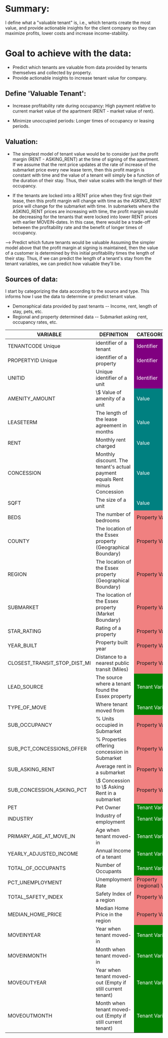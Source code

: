 # Summary:
I define what a "valuable tenant" is, i.e., which tenants create the most value, and provide actionable insights for the client company so they can maximize profits, lower costs and increase income-stability.

# Goal to achieve with the data:
* Predict which tenants are valuable from data provided by tenants themselves and collected by property.
* Provide actionable insights to increase tenant value for company.

## Define 'Valuable Tenant':
* Increase profitability rate during occupancy: High payment relative to current market value of the apartment (RENT - market value of rent).

* Minimize unoccupied periods: Longer times of occupancy or leasing periods.

## Valuation:

* The simplest model of tenant value would be to consider just the profit margin (RENT - ASKING_RENT) at the time of signing of the apartment. If we assume that the rent price updates at the rate of increase of the submarket price every new lease term, then this profit margin is constant with time and the value of a tenant will simply be a function of the duration of their stay. Thus, their value scales with the length of their occupancy.

* If the tenants are locked into a RENT price when they first sign their lease, then this profit margin will change with time as the ASKING_RENT price will change for the submarket with time. In submarkets where the ASKING_RENT prices are increasing with time, the profit margin would be decreasing for the tenants that were locked into lower RENT prices with earlier MOVEIN-dates. In this case, there would be a trade-off between the profitability rate and the benefit of longer times of occupancy.

--> Predict which future tenants would be valuable
Assuming the simpler model above that the profit margin at signing is maintained, then the value of a customer is determined by this initial profitability times the length of their stay. Thus, if we can predict the length of a tenant's stay from the tenant variables, we can predict how valuable they'll be.


## Sources of data:
I start by categorizing the data according to the source and type. This informs how I use the data to determine or predict tenant value.

* Demoraphical data provided by past tenants -- Income, rent, length of stay, pets, etc.
* Regional and property determined data -- Submarket asking rent, occupancy rates, etc.

<table>
    <thead>
        <tr>
            <th>VARIABLE</th>
            <th>DEFINITION</th>
            <th>CATEGORIZATION</th>
        </tr>
    </thead>
    <tbody>
        <tr>
            <td>TENANTCODE Unique</td>
            <td>identifier of a tenant</td>
            <td style="background-color: purple; color: white;">Identifier</td>
        </tr>
        <tr>
            <td>PROPERTYID Unique</td>
            <td>identifier of a property</td>
            <td style="background-color: purple; color: white;">Identifier</td>
        </tr>
        <tr>
            <td>UNITID</td>
            <td>Unique identifier of a unit</td>
            <td style="background-color: purple; color: white;">Identifier</td>
        </tr>
        <tr>
            <td>AMENITY_AMOUNT</td>
            <td>\$ Value of amenity of a unit</td>
            <td style="background-color: teal; color: white;">Value</td>
        </tr>
        <tr>
            <td>LEASETERM</td>
            <td>The length of the lease agreement in months</td>
            <td style="background-color: teal; color: white;">Value</td>
        </tr>
        <tr>
            <td>RENT</td>
            <td>Monthly rent charged</td>
            <td style="background-color: teal; color: white;">Value</td>
        </tr>
        <tr>
            <td>CONCESSION</td>
            <td>Monthly discount. The tenant's actual payment equals Rent minus Concession</td>
            <td style="background-color: teal; color: white;">Value</td>
        </tr>
        <tr>
            <td>SQFT</td>
            <td>The size of a unit</td>
            <td style="background-color: teal; color: white;">Value</td>
        </tr>
        <tr>
            <td>BEDS</td>
            <td>The number of bedrooms</td>
            <td style="background-color: lightcoral;">Property Variable</td>
        </tr>
        <tr>
            <td>COUNTY</td>
            <td>The location of the Essex property (Geographical Boundary)</td>
            <td style="background-color: lightcoral;">Property Variable</td>
        </tr>
        <tr>
            <td>REGION</td>
            <td>The location of the Essex property (Geographical Boundary)</td>
            <td style="background-color: lightcoral;">Property Variable</td>
        </tr>
        <tr>
            <td>SUBMARKET</td>
            <td>The location of the Essex property (Market Boundary)</td>
            <td style="background-color: lightcoral;">Property Variable</td>
        </tr>
        <tr>
            <td>STAR_RATING</td>
            <td>Rating of a property</td>
            <td style="background-color: lightcoral;">Property Variable</td>
        </tr>
        <tr>
            <td>YEAR_BUILT</td>
            <td>Property built year</td>
            <td style="background-color: lightcoral;">Property Variable</td>
        </tr>
        <tr>
            <td>CLOSEST_TRANSIT_STOP_DIST_MI</td>
            <td>Distance to a nearest public transit (Miles)</td>
            <td style="background-color: lightcoral;">Property Variable</td>
        </tr>
        <tr>
            <td>LEAD_SOURCE</td>
            <td>The source where a tenant found the Essex property</td>
            <td style="background-color: green; color: white;">Tenant Variable</td>
        </tr>
        <tr>
            <td>TYPE_OF_MOVE</td>
            <td>Where tenant moved from</td>
            <td style="background-color: green; color: white;">Tenant Variable</td>
        </tr>
        <tr>
            <td>SUB_OCCUPANCY</td>
            <td>% Units occupied in Submarket</td>
            <td style="background-color: lightcoral;">Property Variable</td>
        </tr>
        <tr>
            <td>SUB_PCT_CONCESSIONS_OFFER</td>
            <td>% Properties offering concession in Submarket</td>
            <td style="background-color: lightcoral;">Property Variable</td>
        </tr>
        <tr>
            <td>SUB_ASKING_RENT</td>
            <td>Average rent in a submarket</td>
            <td style="background-color: lightcoral;">Property Variable</td>
        </tr>
        <tr>
            <td>SUB_CONCESSION_ASKING_PCT</td>
            <td>\$ Concession to \$ Asking Rent in a submarket</td>
            <td style="background-color: lightcoral;">Property Variable</td>
        </tr>
        <tr>
            <td>PET</td>
            <td>Pet Owner</td>
            <td style="background-color: green; color: white;">Tenant Variable</td>
        </tr>
        <tr>
            <td>INDUSTRY</td>
            <td>Industry of employment</td>
            <td style="background-color: green; color: white;">Tenant Variable</td>
        </tr>
        <tr>
            <td>PRIMARY_AGE_AT_MOVE_IN</td>
            <td>Age when tenant moved-in</td>
            <td style="background-color: green; color: white;">Tenant Variable</td>
        </tr>
        <tr>
            <td>YEARLY_ADJUSTED_INCOME</td>
            <td>Annual Income of a tenant</td>
            <td style="background-color: green; color: white;">Tenant Variable</td>
        </tr>
        <tr>
            <td>TOTAL_OF_OCCUPANTS</td>
            <td>Number of Occupants</td>
            <td style="background-color: green; color: white;">Tenant Variable</td>
        </tr>
        <tr>
            <td>PCT_UNEMPLOYMENT</td>
            <td>Unemployment Rate</td>
            <td style="background-color: lightcoral;">Property (regional) Variable</td>
        </tr>
        <tr>
            <td>TOTAL_SAFETY_INDEX</td>
            <td>Safety Index of a region</td>
            <td style="background-color: lightcoral;">Property Variable</td>
        </tr>
        <tr>
            <td>MEDIAN_HOME_PRICE</td>
            <td>Median Home Price in the region</td>
            <td style="background-color: lightcoral;">Property Variable</td>
        </tr>
        <tr>
            <td>MOVEINYEAR</td>
            <td>Year when tenant moved-in</td>
            <td style="background-color: green; color: white;">Tenant Variable</td>
        </tr>
        <tr>
            <td>MOVEINMONTH</td>
            <td>Month when tenant moved-in</td>
            <td style="background-color: green; color: white;">Tenant Variable</td>
        </tr>
        <tr>
            <td>MOVEOUTYEAR</td>
            <td>Year when tenant moved-out (Empty if still current tenant)</td>
            <td style="background-color: green; color: white;">Tenant Variable</td>
        </tr>
        <tr>
            <td>MOVEOUTMONTH</td>
            <td>Month when tenant moved-out (Empty if still current tenant)</td>
            <td style="background-color: green; color: white;">Tenant Variable</td>
        </tr>
    </tbody>
</table>